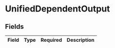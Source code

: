# UnifiedDependentOutput


## Fields

| Field       | Type        | Required    | Description |
| ----------- | ----------- | ----------- | ----------- |